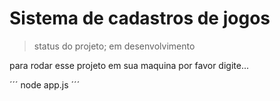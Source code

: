 # Sistema de cadastros de jogos

>status do projeto; em desenvolvimento

para rodar esse projeto em sua maquina por favor digite...

´´´
node app.js
´´´
